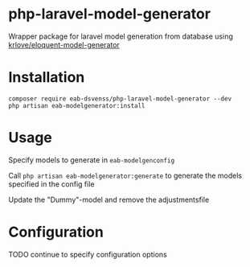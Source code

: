 # php-laravel-model-generator
Wrapper package for laravel model generation from database using [krlove/eloquent-model-generator](https://github.com/krlove/eloquent-model-generator)

# Installation

```
composer require eab-dsvenss/php-laravel-model-generator --dev
php artisan eab-modelgenerator:install
```

# Usage

Specify models to generate in `eab-modelgenconfig`

Call `php artisan eab-modelgenerator:generate` to generate the models specified in the config file

Update the "Dummy"-model and remove the adjustmentsfile

# Configuration

TODO continue to specify configuration options